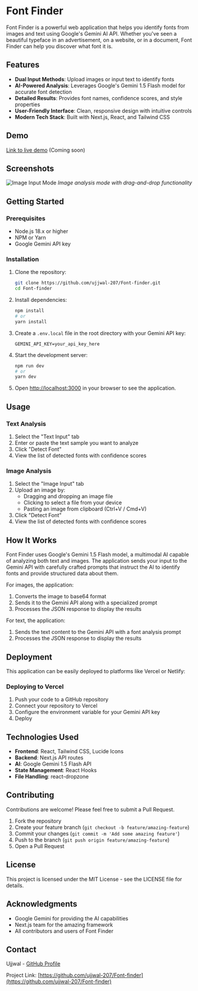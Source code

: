 # Font Finder

Font Finder is a powerful web application that helps you identify fonts from images and text using Google's Gemini AI API. Whether you've seen a beautiful typeface in an advertisement, on a website, or in a document, Font Finder can help you discover what font it is.

## Features

- **Dual Input Methods**: Upload images or input text to identify fonts
- **AI-Powered Analysis**: Leverages Google's Gemini 1.5 Flash model for accurate font detection
- **Detailed Results**: Provides font names, confidence scores, and style properties
- **User-Friendly Interface**: Clean, responsive design with intuitive controls
- **Modern Tech Stack**: Built with Next.js, React, and Tailwind CSS

## Demo

[Link to live demo](#) (Coming soon)

## Screenshots

![Image Input Mode](/fonts/public/fontfinder.png)
_Image analysis mode with drag-and-drop functionality_

## Getting Started

### Prerequisites

- Node.js 18.x or higher
- NPM or Yarn
- Google Gemini API key

### Installation

1. Clone the repository:

   ```bash
   git clone https://github.com/ujjwal-207/Font-finder.git
   cd Font-finder
   ```

2. Install dependencies:

   ```bash
   npm install
   # or
   yarn install
   ```

3. Create a `.env.local` file in the root directory with your Gemini API key:

   ```
   GEMINI_API_KEY=your_api_key_here
   ```

4. Start the development server:

   ```bash
   npm run dev
   # or
   yarn dev
   ```

5. Open [http://localhost:3000](http://localhost:3000) in your browser to see the application.

## Usage

### Text Analysis

1. Select the "Text Input" tab
2. Enter or paste the text sample you want to analyze
3. Click "Detect Font"
4. View the list of detected fonts with confidence scores

### Image Analysis

1. Select the "Image Input" tab
2. Upload an image by:
   - Dragging and dropping an image file
   - Clicking to select a file from your device
   - Pasting an image from clipboard (Ctrl+V / Cmd+V)
3. Click "Detect Font"
4. View the list of detected fonts with confidence scores

## How It Works

Font Finder uses Google's Gemini 1.5 Flash model, a multimodal AI capable of analyzing both text and images. The application sends your input to the Gemini API with carefully crafted prompts that instruct the AI to identify fonts and provide structured data about them.

For images, the application:

1. Converts the image to base64 format
2. Sends it to the Gemini API along with a specialized prompt
3. Processes the JSON response to display the results

For text, the application:

1. Sends the text content to the Gemini API with a font analysis prompt
2. Processes the JSON response to display the results

## Deployment

This application can be easily deployed to platforms like Vercel or Netlify:

### Deploying to Vercel

1. Push your code to a GitHub repository
2. Connect your repository to Vercel
3. Configure the environment variable for your Gemini API key
4. Deploy

## Technologies Used

- **Frontend**: React, Tailwind CSS, Lucide Icons
- **Backend**: Next.js API routes
- **AI**: Google Gemini 1.5 Flash API
- **State Management**: React Hooks
- **File Handling**: react-dropzone

## Contributing

Contributions are welcome! Please feel free to submit a Pull Request.

1. Fork the repository
2. Create your feature branch (`git checkout -b feature/amazing-feature`)
3. Commit your changes (`git commit -m 'Add some amazing feature'`)
4. Push to the branch (`git push origin feature/amazing-feature`)
5. Open a Pull Request

## License

This project is licensed under the MIT License - see the LICENSE file for details.

## Acknowledgments

- Google Gemini for providing the AI capabilities
- Next.js team for the amazing framework
- All contributors and users of Font Finder

## Contact

Ujjwal - [GitHub Profile](https://github.com/ujjwal-207)

Project Link: [https://github.com/ujjwal-207/Font-finder](https://github.com/ujjwal-207/Font-finder)
